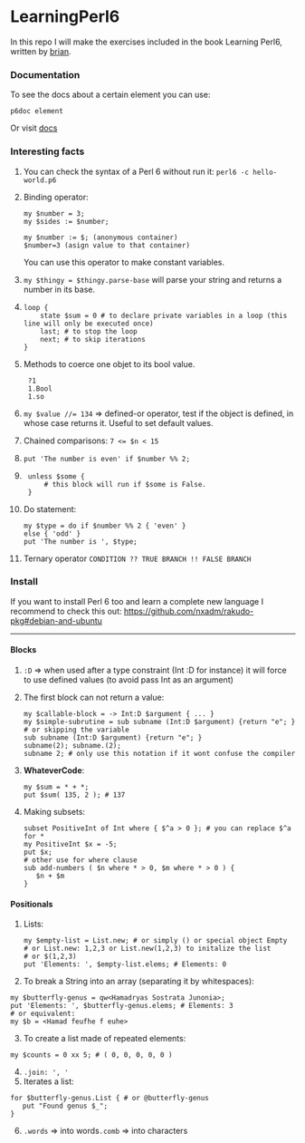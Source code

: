# LearningPerl6

In this repo I will make the exercises included in the book Learning Perl6, written by [brian](https://github.com/briandfoy).

### Documentation

To see the docs about a certain element you can use:

```
p6doc element
```

Or visit [docs](https://docs.perl6.org/)

### Interesting facts

1. You can check the syntax of a Perl 6 without run it: `perl6 -c hello-world.p6`

2. Binding operator:

   ```
   my $number = 3;
   my $sides := $number;

   my $number := $; (anonymous container)
   $number=3 (asign value to that container)
   ```

   You can use this operator to make constant variables.

3. `my $thingy = $thingy.parse-base` will parse your string and returns a number in its base.

4. ```
   loop {
       state $sum = 0 # to declare private variables in a loop (this line will only be executed once)
       last; # to stop the loop
       next; # to skip iterations
   }
   ```

5. Methods to coerce one objet to its bool value.

   ```
    ?1
    1.Bool
    1.so
   ```

6. `my $value //= 134` => defined-or operator, test if the object is defined, in whose case returns it. Useful to set default values.

7. Chained comparisons: `7 <= $n < 15`

8. `put 'The number is even' if $number %% 2;`

9. ```
    unless $some {
        # this block will run if $some is False.
    }
   ```

10. Do statement:

    ```
    my $type = do if $number %% 2 { 'even' }
    else { 'odd' }
    put 'The number is ', $type;
    ```

11. Ternary operator `CONDITION ?? TRUE BRANCH !! FALSE BRANCH`

### Install

If you want to install Perl 6 too and learn a complete new language I recommend to check this out: https://github.com/nxadm/rakudo-pkg#debian-and-ubuntu

---

#### Blocks

1. `:D` => when used after a type constraint (Int :D for instance) it will force to use defined values (to avoid pass Int as an argument)

2. The first block can not return a value:
   ~~~
   my $callable-block = -> Int:D $argument { ... } 
   my $simple-subrutine = sub subname (Int:D $argument) {return "e"; } # or skipping the variable
   sub subname (Int:D $argument) {return "e"; }
   subname(2); subname.(2);
   subname 2; # only use this notation if it wont confuse the compiler
   ~~~

3. **WhateverCode**:
   ~~~
   my $sum = * + *;
   put $sum( 135, 2 ); # 137
   ~~~

4. Making subsets:
   ~~~
   subset PositiveInt of Int where { $^a > 0 }; # you can replace $^a for *
   my PositiveInt $x = -5;
   put $x;
   # other use for where clause
   sub add-numbers ( $n where * > 0, $m where * > 0 ) {
      $n + $m
   }
   ~~~

#### Positionals

1. Lists:
   ~~~
   my $empty-list = List.new; # or simply () or special object Empty
   # or List.new: 1,2,3 or List.new(1,2,3) to initalize the list
   # or $(1,2,3)
   put 'Elements: ', $empty-list.elems; # Elements: 0
   ~~~
 
 2. To break a String into an array (separating it by whitespaces):
   ~~~
   my $butterfly-genus = qw<Hamadryas Sostrata Junonia>;
   put 'Elements: ', $butterfly-genus.elems; # Elements: 3
   # or equivalent:
   my $b = <Hamad feufhe f euhe>
   ~~~
   
 3. To create a list made of repeated elements:
  ~~~
  my $counts = 0 xx 5; # ( 0, 0, 0, 0, 0 )
  ~~~
 4. `.join: ', '`
 5. Iterates a list:
   ~~~
   for $butterfly-genus.List { # or @butterfly-genus
      put "Found genus $_";
   }
   ~~~
 6. `.words` => into words`.comb` => into characters

